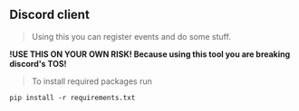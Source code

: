 ## Discord client

> Using this you can register events and do some stuff.

**!USE THIS ON YOUR OWN RISK! Because using this tool you are breaking discord's TOS!**

> To install required packages run

`pip install -r requirements.txt`
